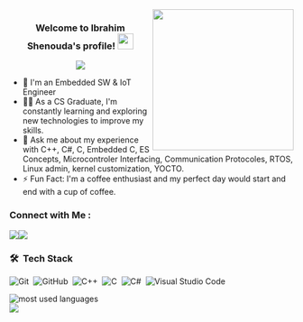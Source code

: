 
<img width="250" align="right" src="https://c.tenor.com/_DOBjnGspYAAAAAM/code-coding.gif">

<h3 align="center">
  Welcome to Ibrahim Shenouda's profile!
  <img src="https://media.giphy.com/media/hvRJCLFzcasrR4ia7z/giphy.gif" width="28">
</h3>

<!-- Typing SVG by DenverCoder1 - https://github.com/DenverCoder1/readme-typing-svg -->
<p align="center">
  <a href="https://github.com/DenverCoder1/readme-typing-svg"><img src="https://readme-typing-svg.herokuapp.com/?lines=Embedded%20SW%20&%20IoT%20Engineer;Always%20learning%20new%20things&font=Fira%20Code&center=true&width=440&height=45&color=f75c7e&vCenter=true&size=22"></a>
</p> 

- 🏢 I'm an Embedded SW & IoT Engineer
- 👨‍💻 As a CS Graduate, I'm constantly learning and exploring new technologies to improve my skills.
- 💬 Ask me about my experience with C++, C#, C, Embedded C, ES Concepts, Microcontroler Interfacing, Communication Protocoles, RTOS, Linux admin, kernel customization, YOCTO.
- ⚡ Fun Fact: I'm a coffee enthusiast and my perfect day would start and end with a cup of coffee.

### Connect with Me :

<a href="https://www.linkedin.com/in/ibrahim-shenouda-220028254/" target="_blank"><img src="https://img.shields.io/badge/-Ibrahim%20Shenouda-0077B5?style=for-the-badge&logo=Linkedin&logoColor=white"/></a><a href="https://t.me/Ibrahim_Shnouda" target="_blank"><img src="https://img.shields.io/badge/-Ibrahim%20Shenouda-0077B5?style=for-the-badge&logo=Telegram&logoColor=white"/></a>
### 🛠 &nbsp;Tech Stack

![Git](https://img.shields.io/badge/-Git-05122A?style=flat&logo=git)&nbsp;
![GitHub](https://img.shields.io/badge/-GitHub-05122A?style=flat&logo=github)&nbsp;
![C++](https://img.shields.io/badge/-C++-05122A?style=flat&logo=cplusplus)&nbsp;
![C](https://img.shields.io/badge/-C-05122A?style=flat&logo=C)&nbsp;
![C#](https://img.shields.io/badge/-C--Sharp-05122A?style=flat&logo=csharp)&nbsp;
![Visual Studio Code](https://img.shields.io/badge/-Visual%20Studio%20Code-05122A?style=flat&logo=visual-studio-code&logoColor=007ACC)&nbsp;





<img align="left" src="https://github-readme-stats.vercel.app/api/top-langs?username=ibrahemshenouda&show_icons=true&locale=en&layout=compact&theme=radical" alt="most used languages" />
<br>
<a href="https://komarev.com/ghpvc/?username=ibrahemshenouda&style=for-the-badge">
    <img src="https://komarev.com/ghpvc/?username=ibrahemshenouda&style=for-the-badge">
</a>
